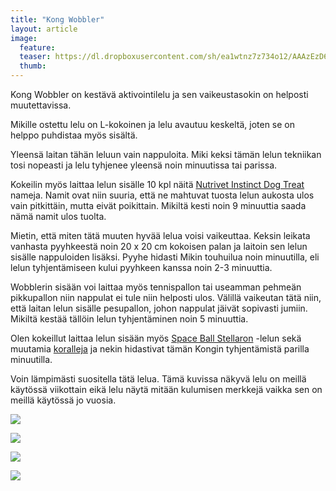 ```yaml
---
title: "Kong Wobbler"
layout: article
image:
  feature:
  teaser: https://dl.dropboxusercontent.com/sh/ea1wtnz7z734o12/AAAzEzD6QvL2GbZMGS6FuLhOa/aktivointilelut/kongit/DSC12971-245px.jpg
  thumb:
---
```


Kong Wobbler on kestävä aktivointilelu ja sen vaikeustasokin on helposti muutettavissa.

Mikille ostettu lelu on L-kokoinen ja lelu avautuu keskeltä, joten se on helppo puhdistaa myös sisältä.

Yleensä laitan tähän leluun vain nappuloita. Miki keksi tämän lelun tekniikan tosi nopeasti ja lelu tyhjenee yleensä noin minuutissa tai parissa.

Kokeilin myös laittaa lelun sisälle 10 kpl näitä [Nutrivet Instinct Dog Treat](http://clk.tradedoubler.com/click?p(210840)a(2526211)g(19927404)url(http://www.zooplus.fi/shop/koirat/luut/nutrivet)) nameja. Namit ovat niin suuria, että ne mahtuvat tuosta lelun aukosta ulos vain pitkittäin, mutta eivät poikittain. Mikiltä kesti noin 9 minuuttia saada nämä namit ulos tuolta.

Mietin, että miten tätä muuten hyvää lelua voisi vaikeuttaa. Keksin leikata vanhasta pyyhkeestä noin 20 x 20 cm kokoisen palan ja laitoin sen lelun sisälle nappuloiden lisäksi. Pyyhe hidasti Mikin touhuilua noin minuutilla, eli lelun tyhjentämiseen kului pyyhkeen kanssa noin 2-3 minuuttia.

Wobblerin sisään voi laittaa myös tennispallon tai useamman pehmeän pikkupallon niin nappulat ei tule niin helposti ulos. Välillä vaikeutan tätä niin, että laitan lelun sisälle pesupallon, johon nappulat jäivät sopivasti jumiin. Mikiltä kestää tällöin lelun tyhjentäminen noin 5 minuuttia.

Olen kokeillut laittaa lelun sisään myös [Space Ball Stellaron](/aktivointilelut/space-ball-stellaron/) -lelun sekä muutamia [koralleja](https://minimuutti.com/aktivointi/korallit/) ja nekin hidastivat tämän Kongin tyhjentämistä parilla minuutilla.

Voin lämpimästi suositella tätä lelua. Tämä kuvissa näkyvä lelu on meillä käytössä viikottain eikä lelu näytä mitään kulumisen merkkejä vaikka sen on meillä käytössä jo vuosia.

[![](https://dl.dropboxusercontent.com/sh/ea1wtnz7z734o12/AAB5ph3fDeq_8Ar94AOpWDpLa/aktivointilelut/kongit/DSC12846_2-800px.jpg)](https://dl.dropboxusercontent.com/sh/ea1wtnz7z734o12/AABMwR0FbwtSutSjC1GCUBKga/aktivointilelut/kongit/DSC12846_2.jpg)

[![](https://dl.dropboxusercontent.com/sh/ea1wtnz7z734o12/AABCq_leStxg7FJntAHtbV1-a/aktivointilelut/kongit/DSC12971_2-800px.jpg)](https://dl.dropboxusercontent.com/sh/ea1wtnz7z734o12/AAASXZ8I472p_GdZYPwcAVlBa/aktivointilelut/kongit/DSC12971_2.jpg)

[![](https://dl.dropboxusercontent.com/sh/ea1wtnz7z734o12/AAAad4vrs3JRQdqfsgFN1-nPa/aktivointilelut/kongit/DSC57921-800px.jpg)](https://dl.dropboxusercontent.com/sh/ea1wtnz7z734o12/AABWzOtLflO4PwsHr64rEbdYa/aktivointilelut/kongit/DSC57921.jpg)

[![](https://dl.dropboxusercontent.com/sh/ea1wtnz7z734o12/AAB-1eJtz-X_hrj3IEKFUraxa/aktivointilelut/kongit/DS41310-800px.jpg)](https://dl.dropboxusercontent.com/sh/ea1wtnz7z734o12/AAAxK7-0bJyTMWkcpKDb0Y4ca/aktivointilelut/kongit/DS41310.jpg)
